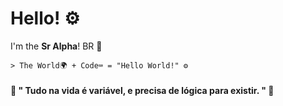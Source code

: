 # Hello! ⚙

I'm the **Sr Alpha**! BR 👋

	> The World🌍 + Code⌨ = "Hello World!" ⚙
#### 📝 " Tudo na vida é variável, e precisa de lógica para existir. " 💭


<!--
**SR4LPH40FFC/SR4LPH40FFC** is a ✨ _special_ ✨ repository because its `README.md` (this file) appears on your GitHub profile.
